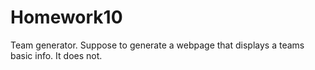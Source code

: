 # Homework10
Team generator. 
Suppose to generate a webpage that displays a teams basic info. It does not. 
